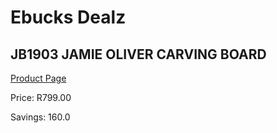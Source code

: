 
# Ebucks Dealz
## JB1903 JAMIE OLIVER CARVING BOARD
[Product Page](https://www.ebucks.com/web/shop/productSelected.do?prodId=1136052915&catId=704983235)

Price: R799.00

Savings: 160.0


	